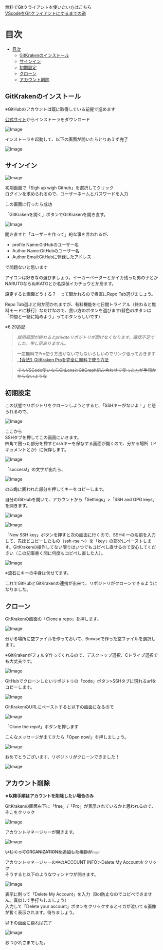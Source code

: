 無料でGitクライアントを使いたい方はこちら  
[VScodeをGitクライアントにするまでの道](VScode.md)

# 目次
 
- [目次](#目次)
  - [GitKrakenのインストール](#gitkrakenのインストール)
  - [サインイン](#サインイン)
  - [初期設定](#初期設定)
  - [クローン](#クローン)
  - [アカウント削除](#アカウント削除)



## GitKrakenのインストール

※GitHubのアカウントは既に取得している前提で進めます

[公式サイト](https://www.gitkraken.com/)からインストーラをダウンロード

![Image](img/install.png)

インストーラを起動して、以下の画面が開いたらとりあえず完了

![Image](img/install_finish.png)

## サインイン

![Image](img/sighup.png)

初期画面で「Sigh up wigh Github」を選択してクリック  
ログインを求められるので、ユーザーネームとパスワードを入力

この画面に行ったら成功

「GitKrakenを開く」ボタンでGitKrakenを開き直す。

![Image](img/sighup_success.png)

開き直すと「ユーザーを作って」的な事を言われるが、

* profile Name:GitHubのユーザー名  
* Author Name:GitHubのユーザー名  
* Author Email:GitHubに登録したアドレス

で問題ないと思います

アイコンは好きなの選びましょう。イーカーベーダーとかイカ残った男の子とかNARUTOならぬIKATOとか名探偵イカチュウとか居ます。

設定すると画面どうする？　って聞かれるので素直にRepo Tab選びましょう。

Repo Tab選ぶと何か聞かれますが、有料機能を七日間トライアル（終わると無料モードに移行）なだけなので、黒い方のボタンを選びます(緑色のボタンは「仲間と一緒に始めよう」ってボタンらしいです)

※6.29追記
> _試用期間が終わるとprivateリポジトリが開けなくなります。確認不足でした。申し訳ありません。_

> 一応無料でPro使う方法がないでもないらしいのでリンク張っておきます
[【合法】GitKraken Proを完全に無料で使う方法](https://blog.fascode.net/2021/08/28/gitkraken-free/)

> ~~でもVSCode使いならGitLensとGitGraph組み合わせて使った方が手間かからないような~~

## 初期設定

この状態でリポジトリをクローンしようとすると、「SSHキーがないよ！」と怒られるので、

![Image](img/toprofile.png)

ここから  
SSHタブを押してこの画面にいきます。  
四角で囲った部分を押すとsshキーを保存する画面が開くので、分かる場所（ドキュメントとか）に保存します。

![Image](img/ssh_generate.png)

「success!」の文字が出たら、

![Image](img/ssh_copy.png)

の四角に囲われた部分を押してキーをコピーします。

自分のGitHubを開いて、アカウントから「Settings」>「SSH and GPG keys」を開きます。

![Image](img/github_setting.png)

![Image](img/github_sshkey.png)

「New SSH key」ボタンを押すと次の画面に行くので、SSHキーの名前を入力して、先ほどコピーしたもの（ssh-rsa ～）を「key」の部分にペーストします。GitKrakenの操作してない限りはいつでもコピペし直せるので安心してください（この記事書く間に何度もコピペし直した人）。

![Image](img/key_add.png)

※流石にキーの中身は伏せてます。

これでGitHubとGitKrakenの連携が出来て、リポジトリがクローンできるようになりました。

## クローン

GitKrakenの画面の「Clone a repo」を押します。

![Image](img/clone_repo.png)

分かる場所に空ファイルを作っておいて、Browseで作った空ファイルを選択します。

※GitKrakenがフォルダ作ってくれるので、デスクトップ選択、Cドライブ選択でも大丈夫です。

![Image](img/dir_brows.png)

GitHubでクローンしたいリポジトリの「code」ボタン>SSHタブに現れるurlをコピーします。

![Image](img/compass_rep.png)

GitKrakenのURLにペーストすると以下の画面になるので

![Image](img/clone_repo_coped.png)

「Clone the repo!」ボタンを押します

こんなメッセージが出てきたら「Open now!」を押しましょう。

![Image](img/open_q.png)

おめでとうございます、リポジトリがクローンできました！

![Image](img/clone_repo_success.png)

## アカウント削除

**※以降手順はアカウントを削除したい場合のみ**

GitKrakenの画面右下に「free」/「Pro」が表示されているかと思われるので、そこをクリック

![Image](img/account.png)

アカウントマネージャーが開きます。

![Image](img/account_management.png) 

~~いじくってORGANIZATIONを追加した痕跡が……~~

アカウントマネージャーの中のACCOUNT INFO＞Delete My Accountをクリック  
そうすると以下のようなウィンドウが開きます。

![Image](img/delete_dialog.png) 

表示に則って「Delete My Account」を入力（Bot防止なのでコピペできません。真似して手打ちしましょう）  
入力して「Delete your account」ボタンをクリックするとイカが泣いてる画像が暫く表示されます。待ちましょう。

以下の画面に戻れば完了

![Image](img/first_view.png) 

おつかれさまでした。
